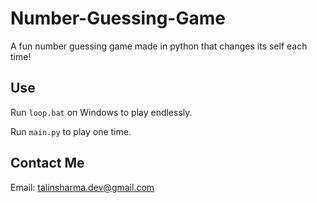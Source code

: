 # Number-Guessing-Game

A fun number guessing game made in python that changes its self each time!

## Use

Run `loop.bat` on Windows to play endlessly.

Run `main.py` to play one time.

## Contact Me

Email: talinsharma.dev@gmail.com
